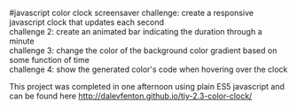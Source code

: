 #javascript color clock screensaver
challenge: create a responsive javascript clock that updates each second  
challenge 2: create an animated bar indicating the duration through a minute  
challenge 3: change the color of the background color gradient based on some function of time  
challenge 4: show the generated color's code when hovering over the clock  

This project was completed in one afternoon using plain ES5 javascript and can be found here
http://dalevfenton.github.io/tiy-2.3-color-clock/
